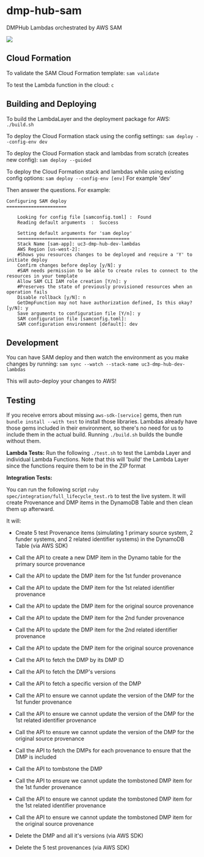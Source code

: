 # dmp-hub-sam
DMPHub Lambdas orchestrated by AWS SAM

<img src="aws-sam-architecture.png?raw=true">

## Cloud Formation

To validate the SAM Cloud Formation template: `sam validate`

To test the Lambda function in the cloud: `c`

## Building and Deploying

To build the LambdaLayer and the deployment package for AWS: `./build.sh`

To deploy the Cloud Formation stack using the config settings: `sam deploy --config-env dev`

To deploy the Cloud Formation stack and lambdas from scratch (creates new config): `sam deploy --guided`

To deploy the Cloud Formation stack and lambdas while using existing config options: `sam deploy --config-env [env]` For example 'dev'

Then answer the questions. For example:
```
Configuring SAM deploy
======================

	Looking for config file [samconfig.toml] :  Found
	Reading default arguments  :  Success

	Setting default arguments for 'sam deploy'
	=========================================
	Stack Name [sam-app]: uc3-dmp-hub-dev-lambdas
	AWS Region [us-west-2]:
	#Shows you resources changes to be deployed and require a 'Y' to initiate deploy
	Confirm changes before deploy [y/N]: y
	#SAM needs permission to be able to create roles to connect to the resources in your template
	Allow SAM CLI IAM role creation [Y/n]: y
	#Preserves the state of previously provisioned resources when an operation fails
	Disable rollback [y/N]: n
	GetDmpFunction may not have authorization defined, Is this okay? [y/N]: y
	Save arguments to configuration file [Y/n]: y
	SAM configuration file [samconfig.toml]:
	SAM configuration environment [default]: dev
```

## Development

You can have SAM deploy and then watch the environment as you make changes by running: `sam sync --watch --stack-name uc3-dmp-hub-dev-lambdas`

This will auto-deploy your changes to AWS!

## Testing

If you receive errors about missing `aws-sdk-[service]` gems, then run `bundle install --with test` to install those libraries. Lambdas already have those gems included in their environment, so there's no need for us to include them in the actual build. Running `./build.sh` builds the bundle without them.

**Lambda Tests:**
Run the following `./test.sh` to test the Lambda Layer and individual Lambda Functions. Note that this will 'build' the Lambda Layer since the functions require them to be in the ZIP format

**Integration Tests:**

You can run the following script `ruby spec/integration/full_lifecycle_test.rb` to test the live system. It will create Provenance and DMP items in the DynamoDB Table and then clean them up afterward.

It will:
- Create 5 test Provenance items (simulating 1 primary source system, 2 funder systems, and 2 related identifier systems) in the DynamoDB Table (via AWS SDK)
- Call the API to create a new DMP item in the Dynamo table for the primary source provenance
- Call the API to update the DMP item for the 1st funder provenance
- Call the API to update the DMP item for the 1st related identifier provenance
- Call the API to update the DMP item for the original source provenance
- Call the API to update the DMP item for the 2nd funder provenance
- Call the API to update the DMP item for the 2nd related identifier provenance
- Call the API to update the DMP item for the original source provenance
- Call the API to fetch the DMP by its DMP ID
- Call the API to fetch the DMP's versions
- Call the API to fetch a specific version of the DMP
- Call the API to ensure we cannot update the version of the DMP for the 1st funder provenance
- Call the API to ensure we cannot update the version of the DMP for the 1st related identifier provenance
- Call the API to ensure we cannot update the version of the DMP for the original source provenance

- Call the API to fetch the DMPs for each provenance to ensure that the DMP is included
- Call the API to tombstone the DMP
- Call the API to ensure we cannot update the tombstoned DMP item for the 1st funder provenance
- Call the API to ensure we cannot update the tombstoned DMP item for the 1st related identifier provenance
- Call the API to ensure we cannot update the tombstoned DMP item for the original source provenance
- Delete the DMP and all it's versions (via AWS SDK)
- Delete the 5 test provenances (via AWS SDK)

